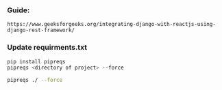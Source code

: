 ### Guide:

```
https://www.geeksforgeeks.org/integrating-django-with-reactjs-using-django-rest-framework/
```

### Update requirments.txt

```sh
pip install pipreqs
pipreqs <directory of project> --force

pipreqs ./ --force
```